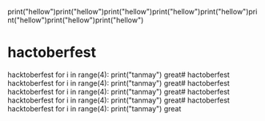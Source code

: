print("hellow")print("hellow")print("hellow")print("hellow")print("hellow")print("hellow")print("hellow")print("hellow")
# hactoberfest
hacktoberfest
for i in range(4):
print("tanmay")
great# hactoberfest
hacktoberfest
for i in range(4):
print("tanmay")
great# hactoberfest
hacktoberfest
for i in range(4):
print("tanmay")
great# hactoberfest
hacktoberfest
for i in range(4):
print("tanmay")
great# hactoberfest
hacktoberfest
for i in range(4):
print("tanmay")
great
